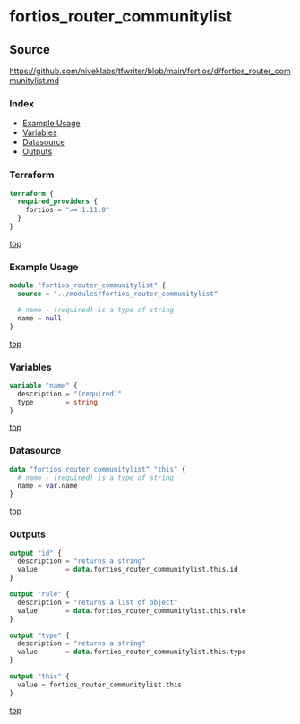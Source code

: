 # fortios_router_communitylist

## Source

https://github.com/niveklabs/tfwriter/blob/main/fortios/d/fortios_router_communitylist.md

### Index

- [Example Usage](#example-usage)
- [Variables](#variables)
- [Datasource](#datasource)
- [Outputs](#outputs)

### Terraform

```terraform
terraform {
  required_providers {
    fortios = ">= 1.11.0"
  }
}
```

[top](#index)

### Example Usage

```terraform
module "fortios_router_communitylist" {
  source = "../modules/fortios_router_communitylist"

  # name - (required) is a type of string
  name = null
}
```

[top](#index)

### Variables

```terraform
variable "name" {
  description = "(required)"
  type        = string
}
```

[top](#index)

### Datasource

```terraform
data "fortios_router_communitylist" "this" {
  # name - (required) is a type of string
  name = var.name
}
```

[top](#index)

### Outputs

```terraform
output "id" {
  description = "returns a string"
  value       = data.fortios_router_communitylist.this.id
}

output "rule" {
  description = "returns a list of object"
  value       = data.fortios_router_communitylist.this.rule
}

output "type" {
  description = "returns a string"
  value       = data.fortios_router_communitylist.this.type
}

output "this" {
  value = fortios_router_communitylist.this
}
```

[top](#index)